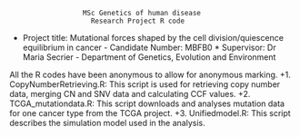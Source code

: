                       MSc Genetics of human disease
                        Research Project R code
* Project title: Mutational forces shaped by the cell division/quiescence equilibrium in cancer
                   - Candidate Number: MBFB0
                * Supervisor: Dr Maria Secrier 
          - Department of Genetics, Evolution and Environment 
                 
All the R codes have been anonymous to allow for anonymous marking.
+1. CopyNumberRetrieving.R: This script is used for retrieving copy number data, merging CN and SNV data and calculating CCF values.
+2. TCGA_mutationdata.R: This script downloads and analyses mutation data for one cancer type from the TCGA project.
+3. Unifiedmodel.R: This script describes the simulation model used in the analysis.
